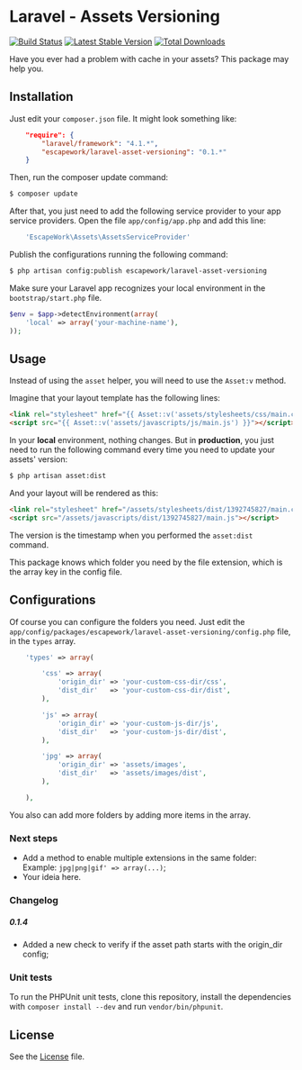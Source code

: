 # Laravel - Assets Versioning

[![Build Status](https://travis-ci.org/EscapeWork/laravel-asset-versioning.png)](http://travis-ci.org/EscapeWork/laravel-asset-versioning) [![Latest Stable Version](https://poser.pugx.org/escapework/laravel-asset-versioning/v/stable.png)](https://packagist.org/packages/escapework/laravel-asset-versioning) [![Total Downloads](https://poser.pugx.org/escapework/laravel-asset-versioning/downloads.png)](https://packagist.org/packages/escapework/laravel-asset-versioning)

Have you ever had a problem with cache in your assets? This package may help you.

## Installation

Just edit your `composer.json` file. It might look something like:

```json
    "require": {
        "laravel/framework": "4.1.*",
        "escapework/laravel-asset-versioning": "0.1.*"
    }
```

Then, run the composer update command:

```bash
$ composer update
```

After that, you just need to add the following service provider to your app service providers. Open the file `app/config/app.php` and add this line:

```php
    'EscapeWork\Assets\AssetsServiceProvider'
```

Publish the configurations running the following command:

```bash
$ php artisan config:publish escapework/laravel-asset-versioning
```

Make sure your Laravel app recognizes your local environment in the `bootstrap/start.php` file.

```php
$env = $app->detectEnvironment(array(
    'local' => array('your-machine-name'),
));
```

## Usage

Instead of using the `asset` helper, you will need to use the `Asset:v` method.

Imagine that your layout template has the following lines:

```html
<link rel="stylesheet" href="{{ Asset::v('assets/stylesheets/css/main.css') }}" />
<script src="{{ Asset::v('assets/javascripts/js/main.js') }}"></script>
```

In your **local** environment, nothing changes. But in **production**, you just need to run the following command every time you need to update your assets' version:

```bash
$ php artisan asset:dist
```

And your layout will be rendered as this:

```html
<link rel="stylesheet" href="/assets/stylesheets/dist/1392745827/main.css" />
<script src="/assets/javascripts/dist/1392745827/main.js"></script>
```

The version is the timestamp when you performed the `asset:dist` command.

This package knows which folder you need by the file extension, which is the array key in the config file.

## Configurations

Of course you can configure the folders you need. Just edit the `app/config/packages/escapework/laravel-asset-versioning/config.php` file, in the `types` array.

```php
    'types' => array(

        'css' => array(
            'origin_dir' => 'your-custom-css-dir/css',
            'dist_dir'   => 'your-custom-css-dir/dist',
        ),

        'js' => array(
            'origin_dir' => 'your-custom-js-dir/js',
            'dist_dir'   => 'your-custom-js-dir/dist',
        ),

        'jpg' => array(
            'origin_dir' => 'assets/images',
            'dist_dir'   => 'assets/images/dist',
        ),

    ),
```

You also can add more folders by adding more items in the array.

### Next steps

* Add a method to enable multiple extensions in the same folder: Example: `jpg|png|gif' => array(...)`;
* Your ideia here.

### Changelog

##### 0.1.4

* Added a new check to verify if the asset path starts with the origin_dir config;

### Unit tests

To run the PHPUnit unit tests, clone this repository, install the dependencies with `composer install --dev` and run `vendor/bin/phpunit`.

## License

See the [License](https://github.com/EscapeWork/laravel-asset-versioning/blob/master/LICENSE) file.